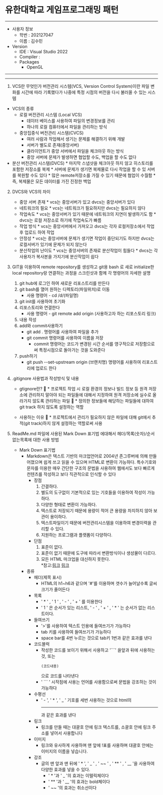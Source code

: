 # 유한대학교 게임프로그래밍 패턴
---
* 사용자 정보
    * 학번 : 202127047
    * 이름 : 김수민
* Version
    * IDE : Visual Studio 2022
    * Compiler : 
    * Packages
        * OpenGL
---
---
1. VCS란 무엇인가
버전관리 시스템(VCS, Version Control System)이란 파일 변화를 시간에 따라 기록했다가 나중에 특정 시점의 버전을 다시 불러올 수 있는 시스템

* VCS의 종류
    * 로컬 버전관리 시스템 (Local VCS)
        * 데이터 베이스를 사용하여 파일의 변경정보를 관리
        * 하나의 로컬 컴퓨터에서 파일을 관리하는 방식
    * 중앙집중식 버전관리 시스템(CVCS)
        * 여러 사람과 작업해서 생기는 문제를 해결하기 위해 개발
        * 서버가 별도로 존재(중앙서버)
        * 클라이언트가 중앙 서버에서 파일을 체크아웃 하는 방식
        * 중앙 서버에 문제가 발생하면 협업할 수도, 백업을 할 수도 없다
* 분산 버전관리 시스템(DVCS)
        * 마지막 스냅샷을 체크아웃 하지 않고 히스토리를 포함한 저장소를 복제
        * 서버에 문제가 생기면 복제물로 다시 작업을 할 수 있 서버를 복원할 수도 있다
        * 많은 remote저장소를 가질 수 있기 때문에 협업이 수월함
        * 즉, 복제물은 모든 데이터를 가진 진정한 백업


2. DVCS와 VCS의 차이
   * 중앙 서버 존재
           * vcs는 중앙서버가 있고 dvcs는 중앙서버가 있다
   * 네트워크의 필요
           * vcs는 네트워크가 필요하지만 dvcs는 필요하지 않다
   * 작업속도
           * vcs는 중앙서버가 있기 때문에 네트워크의 지연이 발생하기도 함
           * dvcs는 로컬 저장소로 하기에 작업속도가 빠름
   * 작업 방식
           * vcs는 중앙서버에서 가져오고 dvcs는 각자 로컬저장소에서 작업 후 업로드 하여 작업
   * 안정성
           * vcs는 중앙서버에 문제가 생기면 작업이 중단되기도 하지만 dvcs는 로컬서버가 있기에 문제가 되지 않는다
   * 분산작업의 난이도
           * vcs는 중앙서버의 존재로 분산작업이 힘들다
           * dvcs는 각 사용자가 복사본을 가지기에 분산작업이 쉽다

3.  GIT을 이용하여 remote repository를 생성하고 git용 bash 로 새로 initialize한 local repository랑 연결하는 과정을 스크린샷과 함께 각 명령어의 자세한 설명
    1. git hub에 로그인 하여 새로운 리포스트리를 만든다
    2. git bash를 열어 원하는 디렉토리(파일위치)로 이동
        * 사용 명령어 - cd /d/(파일명)
    3. git init를 사용하여 초기화
    4. 리포스토리와 연결한다
        * 사용 명령어 - git remote add origin (사용하고자 하는 리포스토리 링크)
    5. 내용 작성
    6. add와 commit사용하기
        * git add . 명령어를 사용하여 파일을 추가
        * git commit 명령어를 사용하여 이름을 저장
            - commit 명령어는 코드가 변경된 시간 순서를 영구적으로 저장함으로써 특정시점으로 돌아가는 것을 도와준다
    7. push하기
        * git push --set-upstream origin (브랜치명) 명령어를 사용하여 리포스트리에 업로드 한다

4. .gitignore 사용법과 작성방식 및 내용
    * gtignore란?
	    * 프로젝트 작업 시  로컬 환경의 정보나 빌드 정보 등 원격 저장소에 관리하지 말아야 되는 파일들에 대해서 지정하여 원격 저장소에 실수로 올라가지 않도록 관리하는 파일
	    * 정의한 정보들에 해당하는 파일들에 대하여 git track 하지 않도록 설정하는 역할

    * 사용하는 이유
	    * 프로젝트에서 관리가 필요하지 않은 파일에 대해 git에서 추적(git track)하지 않게 설정하는 역할로써 사용

5. ReadMe.md 파일에 사용된 Mark Down 표기법 에대해서 헤더/목록(숫자)/순서없는목록에 대한 사용 방법
    * Mark Down 표기법
        * Markdown은 텍스트 기반의 마크업언어로 2004년 존그루버에 의해 만들어졌으며 쉽게 쓰고 읽을 수 있으며 HTML로 변환이 가능하다. 특수기호와 문자를 이용한 매우 간단한 구조의 문법을 사용하여 웹에서도 보다 빠르게 컨텐츠를 작성하고 보다 직관적으로 인식할 수 있다
            * 장점
                1. 간결하다.
                2. 별도의 도구없이 기본적으로 있는 기호들을 이용하여 작성이 가능하다.
                3. 다양한 형태로 변환이 가능하다.
                4. 텍스트로 저장되기 때문에 용량이 적어 큰 용량을 차지하지 않아  보관이 용이하다.
                5. 텍스트파일이기 때문에 버전관리시스템을 이용하여 변경이력을 관리할 수 있다.
                6. 지원하는 프로그램과 플랫폼이 다양하다.
            * 단점
                1. 표준이 없다.
                2. 표준이 없기 때문에 도구에 따라서 변환방식이나 생성물이 다르다.
                3. 모든 HTML 마크업을 대신하지 못한다.                
                *참고:[링크](https://gist.github.com/ihoneymon/652be052a0727ad59601) [링크](https://velog.io/@yuuuye/velog-%EB%A7%88%ED%81%AC%EB%8B%A4%EC%9A%B4MarkDown-%EC%9E%91%EC%84%B1%EB%B2%95*)
        * 종류
            * 헤더(제목 표시)
                * HTML의 h1~h6과 같으며 '#'를 이용하며 갯수가 늘어날수록 글씨 크기가 줄어든다
            * 목록
                * ' * ' , ' 1 ' , ' - ' , ' + ' 를 이용한다
                * ' 1 ' 은 순서가 있는 리스트, ' - ' , ' + ' , ' * ' 는 순서가 없는 리스트이다.
            * 들여쓰기
                * '>'를 사용하여 텍스트 인용에 들여쓰기가 가능하다
                * tab 키를 사용하여 들여쓰기가 가능하다
                * space bar를 4번 누르는 것으로 tab키 1번과 같은 효과를 낸다
            * 코드블럭
                * 작성한 코드를 보이기 위해서 사용하고 '```' 을앞과 뒤에 사용하는 것, 또는 <pre><code>(코드내용)</code></pre>으로 코드를 나타낸다
                *  ' ``` ' 시작점에 사용는 언어를 사용함으로써 문법을 강조하는 것이 가능하다
            * 수평선 
                * ' - ', ' * ', ' _ ' 기호를 세번 사용하는 것으로 html의 <hr>과 같은 효과를 낸다
            * 링크
                * 링크를 만들 때는 대괄호 안에 링크 텍스트를, 소괄호 안에 링크 주소를 넣어서 사용합니다
            * 이미지
                * 링크와 유사하게 사용하며 맨 앞에 !표를 사용하며 대괄호 안에는 이미지의 이름을 넣습니다.
            * 강조
                * 글의 맨 앞과 맨 뒤에 ' * ', ' _ ' , ' ~~ ' , ' ** ' , ' __ '을 사용하여 다양한 효과를 넣을 수 있다.
                    * ' * '과 '  _ '의 효과는 이텔릭체이다
                    *  ' ** '과 ' __ '의 효과는 bold체이다
                    * ' ~~ '의 효과는 취소선이다
